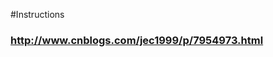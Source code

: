 #Instructions

<h3><a href="http://www.cnblogs.com/jec1999/p/7954973.html">http://www.cnblogs.com/jec1999/p/7954973.html</a></h3>
